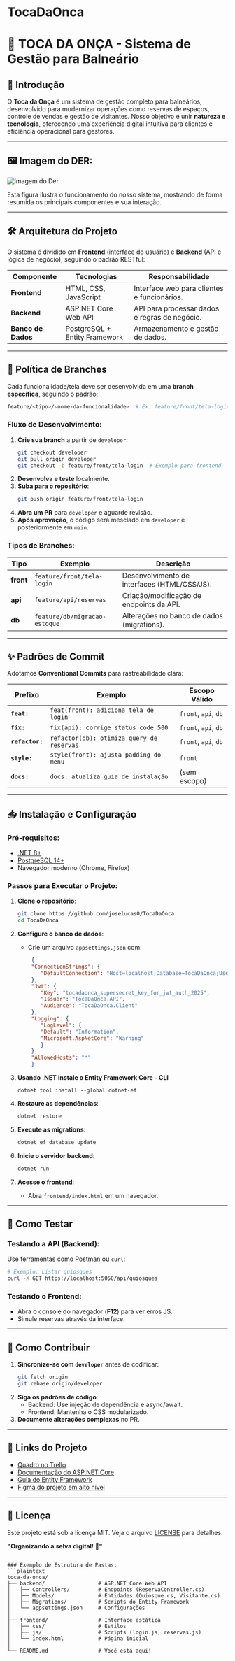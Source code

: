 # TocaDaOnca

# 🐆 TOCA DA ONÇA - Sistema de Gestão para Balneário  

## 🚀 Introdução  
O **Toca da Onça** é um sistema de gestão completo para balneários, desenvolvido para modernizar operações como reservas de espaços, controle de vendas e gestão de visitantes. Nosso objetivo é unir **natureza e tecnologia**, oferecendo uma experiência digital intuitiva para clientes e eficiência operacional para gestores.

---
## 🖼️ Imagem do DER:
   
![Imagem do Der](Documentation/Der/DER-TocaDaOnca.pgerd.png)

Esta figura ilustra o funcionamento do nosso sistema, mostrando de forma resumida os principais componentes e sua interação.

---

## 🛠️ Arquitetura do Projeto  
O sistema é dividido em **Frontend** (interface do usuário) e **Backend** (API e lógica de negócio), seguindo o padrão RESTful:  

| Componente       | Tecnologias                  | Responsabilidade                              |  
|------------------|------------------------------|-----------------------------------------------|  
| **Frontend**     | HTML, CSS, JavaScript        | Interface web para clientes e funcionários.   |  
| **Backend**      | ASP.NET Core Web API         | API para processar dados e regras de negócio. |  
| **Banco de Dados** | PostgreSQL + Entity Framework | Armazenamento e gestão de dados.              |  

---

## 🌿 Política de Branches  
Cada funcionalidade/tela deve ser desenvolvida em uma **branch específica**, seguindo o padrão:  
```bash
feature/<tipo>/<nome-da-funcionalidade>  # Ex: feature/front/tela-login
```

### Fluxo de Desenvolvimento:  
1. **Crie sua branch** a partir de `developer`:  
   ```bash
   git checkout developer
   git pull origin developer
   git checkout -b feature/front/tela-login  # Exemplo para frontend
   ```  
2. **Desenvolva e teste** localmente.  
3. **Suba para o repositório**:  
   ```bash
   git push origin feature/front/tela-login
   ```  
4. **Abra um PR** para `developer` e aguarde revisão.  
5. **Após aprovação**, o código será mesclado em `developer` e posteriormente em `main`.  

### Tipos de Branches:  
| Tipo          | Exemplo                      | Descrição                                  |  
|---------------|------------------------------|--------------------------------------------|  
| **front**     | `feature/front/tela-login`   | Desenvolvimento de interfaces (HTML/CSS/JS). |  
| **api**       | `feature/api/reservas`       | Criação/modificação de endpoints da API.   |  
| **db**        | `feature/db/migracao-estoque`| Alterações no banco de dados (migrations). |  

---

## ✨ Padrões de Commit  
Adotamos **Conventional Commits** para rastreabilidade clara:  

| Prefixo       | Exemplo                          | Escopo Válido               |  
|---------------|----------------------------------|------------------------------|  
| **`feat:`**   | `feat(front): adiciona tela de login` | `front`, `api`, `db`         |  
| **`fix:`**    | `fix(api): corrige status code 500`   | `front`, `api`, `db`         |  
| **`refactor:`**| `refactor(db): otimiza query de reservas` | `front`, `api`, `db` |  
| **`style:`**  | `style(front): ajusta padding do menu` | `front`                     |  
| **`docs:`**   | `docs: atualiza guia de instalação`    | (sem escopo)               |  

---

## 📥 Instalação e Configuração  

### Pré-requisitos:  
- [.NET 8+](https://dotnet.microsoft.com/download)  
- [PostgreSQL 14+](https://www.postgresql.org/download/)  
- Navegador moderno (Chrome, Firefox)  

### Passos para Executar o Projeto:  
1. **Clone o repositório**:  
   ```bash
   git clone https://github.com/joselucas0/TocaDaOnca
   cd TocaDaOnca
   ```  

2. **Configure o banco de dados**:  
   - Crie um arquivo `appsettings.json` com:  
     ```json
      {
      "ConnectionStrings": {
         "DefaultConnection": "Host=localhost;Database=TocaDaOnca;Username=postgres;Password=olszewski"
      },
      "Jwt": {
         "Key": "tocadaonca_supersecret_key_for_jwt_auth_2025",
         "Issuer": "TocaDaOnca.API",
         "Audience": "TocaDaOnca.Client"
      },
      "Logging": {
         "LogLevel": {
         "Default": "Information",
         "Microsoft.AspNetCore": "Warning"
         }
      },
      "AllowedHosts": "*"
      }
      ```  

3. **Usando .NET instale o Entity Framework Core - CLI**
   ```
   dotnet tool install --global dotnet-ef
   ```

3. **Restaure as dependências**:  
   ```bash
   dotnet restore
   ```  

4. **Execute as migrations**:  
   ```bash
   dotnet ef database update
   ```  

5. **Inicie o servidor backend**:  
   ```bash
   dotnet run
   ```  

6. **Acesse o frontend**:  
   - Abra `frontend/index.html` em um navegador.  

---

## 🧪 Como Testar  
### Testando a API (Backend):  
Use ferramentas como [Postman](https://www.postman.com/) ou `curl`:  
```bash
# Exemplo: Listar quiosques
curl -X GET https://localhost:5050/api/quiosques
```  

### Testando o Frontend:  
- Abra o console do navegador (**F12**) para ver erros JS.  
- Simule reservas através da interface.  

---

## 🤝 Como Contribuir  
1. **Sincronize-se com `developer`** antes de codificar:  
   ```bash
   git fetch origin
   git rebase origin/developer
   ```  
2. **Siga os padrões de código**:  
   - Backend: Use injeção de dependência e async/await.  
   - Frontend: Mantenha o CSS modularizado.  
3. **Documente alterações complexas** no PR.  

---

## 🔗 Links do Projeto  
- [Quadro no Trello](https://trello.com/invite/b/67f6b300afe50dd31f552fff/ATTI61c4b60fd6926267b41f52e5a44c7fc6E8F94865/toca-da-onca)  
- [Documentação do ASP.NET Core](https://docs.microsoft.com/pt-br/aspnet/core/)  
- [Guia do Entity Framework](https://docs.microsoft.com/pt-br/ef/core/)
- [Figma do projeto em alto nível](https://www.figma.com/design/0JhUqmtc8EYWbJABtmBDch/Untitled?node-id=0-1&p=f)

---

## 📄 Licença  
Este projeto está sob a licença MIT. Veja o arquivo [LICENSE](LICENSE) para detalhes.  

**"Organizando a selva digital! 🐾"**  
``` 

### Exemplo de Estrutura de Pastas:  
```plaintext
toca-da-onca/
├── backend/                 # ASP.NET Core Web API
│   ├── Controllers/         # Endpoints (ReservaController.cs)
│   ├── Models/              # Entidades (Quiosque.cs, Visitante.cs)
│   ├── Migrations/          # Scripts do Entity Framework
│   └── appsettings.json     # Configurações
│
├── frontend/                # Interface estática
│   ├── css/                 # Estilos
│   ├── js/                  # Scripts (login.js, reservas.js)
│   └── index.html           # Página inicial
│
└── README.md                # Você está aqui!
```
